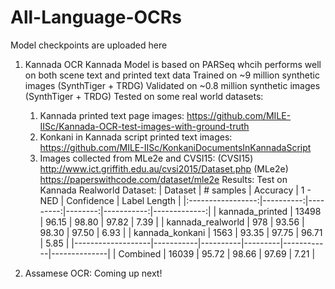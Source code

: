 # All-Language-OCRs
Model checkpoints are uploaded here

1. Kannada OCR
   Kannada Model is based on PARSeq whcih performs well on both scene text and printed text data
   Trained on ~9 million synthetic images (SynthTiger + TRDG)
   Validated on ~0.8 million synthetic images (SynthTiger + TRDG)
   Tested on some real world datasets:
     1. Kannada printed text page images: https://github.com/MILE-IISc/Kannada-OCR-test-images-with-ground-truth
     2. Konkani in Kannada script printed text images: https://github.com/MILE-IISc/KonkaniDocumentsInKannadaScript
     3. Images collected from MLe2e and CVSI15:
          (CVSI15) http://www.ict.griffith.edu.au/cvsi2015/Dataset.php
          (MLe2e) https://paperswithcode.com/dataset/mle2e
   Results:
   Test on Kannada Realworld Dataset:
     | Dataset           | # samples | Accuracy | 1 - NED | Confidence | Label Length |
     |:-----------------:|----------:|---------:|--------:|-----------:|-------------:|
     | kannada_printed   |     13498 |    96.15 |   98.80 |      97.82 |         7.39 |
     | kannada_realworld |       978 |    93.56 |   98.30 |      97.50 |         6.93 |
     | kannada_konkani   |      1563 |    93.35 |   97.75 |      96.71 |         5.85 |
     |-------------------|-----------|----------|---------|------------|--------------|
     | Combined          |     16039 |    95.72 |   98.66 |      97.69 |         7.21 |

2. Assamese OCR:
   Coming up next!
